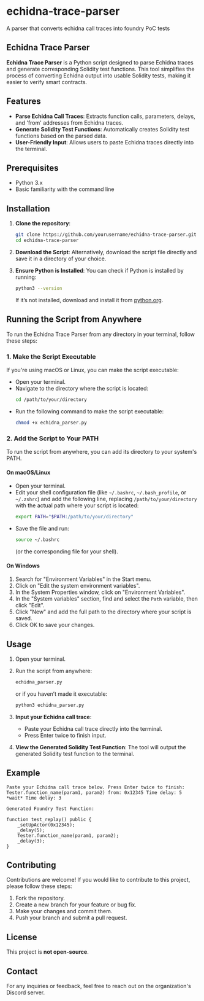 # echidna-trace-parser

A parser that converts echidna call traces into foundry PoC tests

## Echidna Trace Parser

**Echidna Trace Parser** is a Python script designed to parse Echidna traces and generate corresponding Solidity test functions. This tool simplifies the process of converting Echidna output into usable Solidity tests, making it easier to verify smart contracts.

## Features

- **Parse Echidna Call Traces**: Extracts function calls, parameters, delays, and 'from' addresses from Echidna traces.
- **Generate Solidity Test Functions**: Automatically creates Solidity test functions based on the parsed data.
- **User-Friendly Input**: Allows users to paste Echidna traces directly into the terminal.

## Prerequisites

- Python 3.x
- Basic familiarity with the command line

## Installation

1. **Clone the repository**:
   ```bash
   git clone https://github.com/yourusername/echidna-trace-parser.git
   cd echidna-trace-parser
   ```
2. **Download the Script**: Alternatively, download the script file directly and save it in a directory of your choice.

3. **Ensure Python is Installed**: You can check if Python is installed by running:

   ```bash
   python3 --version
   ```

   If it’s not installed, download and install it from [python.org](https://www.python.org).

## Running the Script from Anywhere

To run the Echidna Trace Parser from any directory in your terminal, follow these steps:

### 1. Make the Script Executable

If you're using macOS or Linux, you can make the script executable:

- Open your terminal.
- Navigate to the directory where the script is located:
  ```bash
  cd /path/to/your/directory
  ```
- Run the following command to make the script executable:
  ```bash
  chmod +x echidna_parser.py
  ```

### 2. Add the Script to Your PATH

To run the script from anywhere, you can add its directory to your system's PATH.

#### On macOS/Linux

- Open your terminal.
- Edit your shell configuration file (like `~/.bashrc`, `~/.bash_profile`, or `~/.zshrc`) and add the following line, replacing `/path/to/your/directory` with the actual path where your script is located:
  ```bash
  export PATH="$PATH:/path/to/your/directory"
  ```
- Save the file and run:
  ```bash
  source ~/.bashrc
  ```
  (or the corresponding file for your shell).

#### On Windows

1. Search for "Environment Variables" in the Start menu.
2. Click on "Edit the system environment variables".
3. In the System Properties window, click on "Environment Variables".
4. In the "System variables" section, find and select the `Path` variable, then click "Edit".
5. Click "New" and add the full path to the directory where your script is saved.
6. Click OK to save your changes.

## Usage

1. Open your terminal.
2. Run the script from anywhere:
   ```bash
   echidna_parser.py
   ```
   or if you haven’t made it executable:
   ```bash
   python3 echidna_parser.py
   ```

3. **Input your Echidna call trace**:
   - Paste your Echidna call trace directly into the terminal.
   - Press Enter twice to finish input.

4. **View the Generated Solidity Test Function**: The tool will output the generated Solidity test function to the terminal.

## Example

```plaintext
Paste your Echidna call trace below. Press Enter twice to finish:
Tester.function_name(param1, param2) from: 0x12345 Time delay: 5
*wait* Time delay: 3

Generated Foundry Test Function:

function test_replay() public {
    _setUpActor(0x12345);
    _delay(5);
    Tester.function_name(param1, param2);
    _delay(3);
}
```

## Contributing

Contributions are welcome! If you would like to contribute to this project, please follow these steps:

1. Fork the repository.
2. Create a new branch for your feature or bug fix.
3. Make your changes and commit them.
4. Push your branch and submit a pull request.

## License

This project is **not open-source**.

## Contact

For any inquiries or feedback, feel free to reach out on the organization's Discord server.

```
